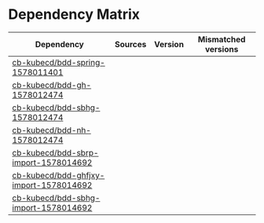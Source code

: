 # Dependency Matrix

Dependency | Sources | Version | Mismatched versions
---------- | ------- | ------- | -------------------
[cb-kubecd/bdd-spring-1578011401](https://github.com/cb-kubecd/bdd-spring-1578011401.git) |  | []() | 
[cb-kubecd/bdd-gh-1578012474](https://github.com/cb-kubecd/bdd-gh-1578012474.git) |  | []() | 
[cb-kubecd/bdd-sbhg-1578012474](https://github.com/cb-kubecd/bdd-sbhg-1578012474.git) |  | []() | 
[cb-kubecd/bdd-nh-1578012474](https://github.com/cb-kubecd/bdd-nh-1578012474.git) |  | []() | 
[cb-kubecd/bdd-sbrp-import-1578014692](https://github.com/cb-kubecd/bdd-sbrp-import-1578014692.git) |  | []() | 
[cb-kubecd/bdd-ghfjxy-import-1578014692](https://github.com/cb-kubecd/bdd-ghfjxy-import-1578014692.git) |  | []() | 
[cb-kubecd/bdd-sbhg-import-1578014692](https://github.com/cb-kubecd/bdd-sbhg-import-1578014692.git) |  | []() | 
